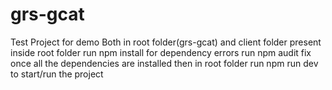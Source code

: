 # grs-gcat
Test Project for demo
Both in root folder(grs-gcat) and client folder present inside root folder run npm install
for dependency errors run npm audit fix
once all the dependencies are installed then in root folder run npm run dev to start/run the project
